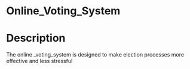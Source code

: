 ﻿# Online_Voting_System
 
# Description
The online _voting_system is designed to make election processes more effective and less stressful
